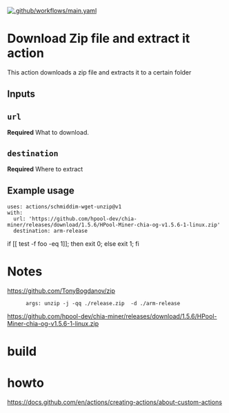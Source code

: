 [![.github/workflows/main.yaml](https://github.com/schmiddim/action-wget-unzip/actions/workflows/main.yaml/badge.svg?branch=master)](https://github.com/schmiddim/action-wget-unzip/actions/workflows/main.yaml)

# Download Zip file and extract it action

This action downloads a zip file and extracts it to a certain folder

## Inputs

## `url`

**Required** What to download.
## `destination`

**Required**  Where to extract

## Example usage
```
uses: actions/schmiddim-wget-unzip@v1
with:
  url: 'https://github.com/hpool-dev/chia-miner/releases/download/1.5.6/HPool-Miner-chia-og-v1.5.6-1-linux.zip'
  destination: arm-release
```

if [[ test -f foo -eq 1]]; then exit 0; else exit 1; fi



# Notes
https://github.com/TonyBogdanov/zip



          args: unzip -j -qq ./release.zip  -d ./arm-release


https://github.com/hpool-dev/chia-miner/releases/download/1.5.6/HPool-Miner-chia-og-v1.5.6-1-linux.zip          



# build



# howto

https://docs.github.com/en/actions/creating-actions/about-custom-actions